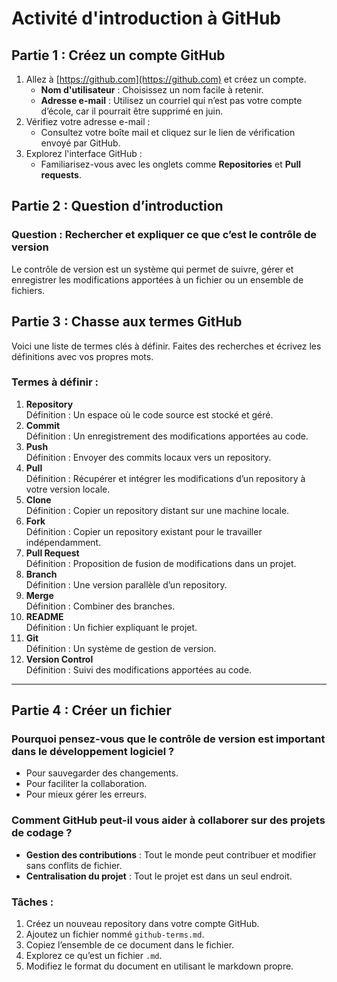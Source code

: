 # Activité d'introduction à GitHub

## Partie 1 : Créez un compte GitHub
1. Allez à [https://github.com](https://github.com) et créez un compte.
   - **Nom d'utilisateur** : Choisissez un nom facile à retenir.
   - **Adresse e-mail** : Utilisez un courriel qui n’est pas votre compte d’école, car il pourrait être supprimé en juin.
2. Vérifiez votre adresse e-mail :
   - Consultez votre boîte mail et cliquez sur le lien de vérification envoyé par GitHub.
3. Explorez l'interface GitHub :
   - Familiarisez-vous avec les onglets comme **Repositories** et **Pull requests**.


## Partie 2 : Question d’introduction
### Question : Rechercher et expliquer ce que c’est le contrôle de version
Le contrôle de version est un système qui permet de suivre, gérer et enregistrer les modifications apportées à un fichier ou un ensemble de fichiers.


## Partie 3 : Chasse aux termes GitHub
Voici une liste de termes clés à définir. Faites des recherches et écrivez les définitions avec vos propres mots.

### Termes à définir :
1. **Repository**  
   Définition : Un espace où le code source est stocké et géré.
2. **Commit**  
   Définition : Un enregistrement des modifications apportées au code.
3. **Push**  
   Définition : Envoyer des commits locaux vers un repository.
4. **Pull**  
   Définition : Récupérer et intégrer les modifications d’un repository à votre version locale.
5. **Clone**  
   Définition : Copier un repository distant sur une machine locale.
6. **Fork**  
   Définition : Copier un repository existant pour le travailler indépendamment.
7. **Pull Request**  
   Définition : Proposition de fusion de modifications dans un projet.
8. **Branch**  
   Définition : Une version parallèle d’un repository.
9. **Merge**  
   Définition : Combiner des branches.
10. **README**  
    Définition : Un fichier expliquant le projet.
11. **Git**  
    Définition : Un système de gestion de version.
12. **Version Control**  
    Définition : Suivi des modifications apportées au code.

---

## Partie 4 : Créer un fichier
### Pourquoi pensez-vous que le contrôle de version est important dans le développement logiciel ?
- Pour sauvegarder des changements.
- Pour faciliter la collaboration.
- Pour mieux gérer les erreurs.

### Comment GitHub peut-il vous aider à collaborer sur des projets de codage ?
- **Gestion des contributions** : Tout le monde peut contribuer et modifier sans conflits de fichier.
- **Centralisation du projet** : Tout le projet est dans un seul endroit.


### Tâches :
1. Créez un nouveau repository dans votre compte GitHub.
2. Ajoutez un fichier nommé `github-terms.md`.
3. Copiez l’ensemble de ce document dans le fichier.
4. Explorez ce qu’est un fichier `.md`.
5. Modifiez le format du document en utilisant le markdown propre.
